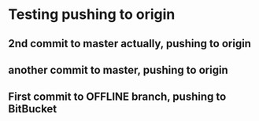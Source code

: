 # Testing pushing to origin

## 2nd commit to master actually, pushing to origin

## another commit to master, pushing to origin

## First commit to OFFLINE branch, pushing to BitBucket
